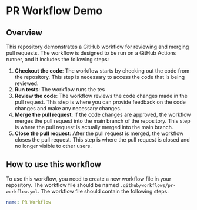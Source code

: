 # PR Workflow Demo

## Overview
This repository demonstrates a GitHub workflow for reviewing and merging pull requests. The workflow is designed to be run on a GitHub Actions runner, and it includes the following steps:
1. **Checkout the code**: The workflow starts by checking out the code from the repository. This step is necessary to access the code that is being reviewed.
2. **Run tests**: The workflow runs the tes
3. **Review the code**: The workflow reviews the code changes made in the pull request. This step is where you can provide feedback on the code changes and make any necessary changes.
4. **Merge the pull request**: If the code changes are approved, the workflow merges the pull request into the main branch of the repository. This step is where the pull request is actually merged into the main branch.
5. **Close the pull request**: After the pull request is merged, the workflow closes the pull request. This step is where the pull request is closed and no longer visible to other users.
## How to use this workflow
To use this workflow, you need to create a new workflow file in your repository. The workflow file should be named `.github/workflows/pr-workflow.yml`. The workflow file should contain the following steps:

```yaml
name: PR Workflow

